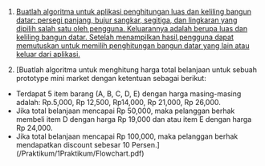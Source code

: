 1. [Buatlah algoritma untuk aplikasi penghitungan luas dan keliling bangun datar: persegi panjang, bujur sangkar, segitiga, dan lingkaran yang dipilih salah satu oleh pengguna. Keluarannya adalah berupa luas dan keliling bangun datar. Setelah menampilkan hasil,pengguna dapat memutuskan untuk memilih penghitungan bangun datar yang lain atau keluar dari aplikasi.](/Praktikum/1Praktikum/Flowchart.pdf)

2. [Buatlah algoritma untuk menghitung harga total belanjaan untuk sebuah prototype mini market dengan ketentuan sebagai berikut:
- Terdapat 5 item barang (A, B, C, D, E) dengan harga masing-masing adalah:
Rp.5,000, Rp 12,500, Rp14,000, Rp 21,000, Rp 26,000.
- Jika total belanjaan mencapai Rp 50,000, maka pelanggan berhak membeli item D dengan harga Rp 19,000 dan atau item E dengan harga Rp 24,000.
- Jika total belanjaan mencapai Rp 100,000, maka pelanggan berhak
mendapatkan discount sebesar 10 Persen.](/Praktikum/1Praktikum/Flowchart.pdf)